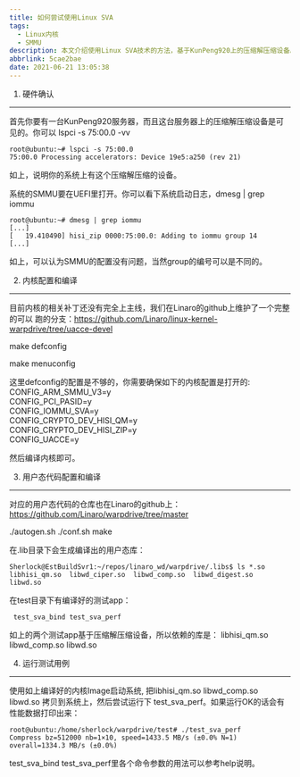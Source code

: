 ```yaml
---
title: 如何尝试使用Linux SVA
tags:
  - Linux内核
  - SMMU
description: 本文介绍使用Linux SVA技术的方法，基于KunPeng920上的压缩解压缩设备。
abbrlink: 5cae2bae
date: 2021-06-21 13:05:38
---
```


1. 硬件确认
-----------

 首先你要有一台KunPeng920服务器，而且这台服务器上的压缩解压缩设备是可见的。你可以
 lspci -s 75:00.0 -vv
```
root@ubuntu:~# lspci -s 75:00.0
75:00.0 Processing accelerators: Device 19e5:a250 (rev 21)
```
 如上，说明你的系统上有这个压缩解压缩的设备。

 系统的SMMU要在UEFI里打开。你可以看下系统启动日志，dmesg | grep iommu
```
root@ubuntu:~# dmesg | grep iommu
[...]
[   19.410490] hisi_zip 0000:75:00.0: Adding to iommu group 14
[...]
```
 如上，可以认为SMMU的配置没有问题，当然group的编号可以是不同的。

2. 内核配置和编译
-----------------

 目前内核的相关补丁还没有完全上主线，我们在Linaro的github上维护了一个完整的可以
 跑的分支：https://github.com/Linaro/linux-kernel-warpdrive/tree/uacce-devel

 make defconfig

 make menuconfig

 这里defconfig的配置是不够的，你需要确保如下的内核配置是打开的:
    CONFIG_ARM_SMMU_V3=y                                                            
    CONFIG_PCI_PASID=y                                                              
    CONFIG_IOMMU_SVA=y                                                              
    CONFIG_CRYPTO_DEV_HISI_QM=y                                                     
    CONFIG_CRYPTO_DEV_HISI_ZIP=y                                                    
    CONFIG_UACCE=y                                                                  
 
 然后编译内核即可。

3. 用户态代码配置和编译
-----------------------

 对应的用户态代码的仓库也在Linaro的github上：https://github.com/Linaro/warpdrive/tree/master

 ./autogen.sh
 ./conf.sh
 make

 在.lib目录下会生成编译出的用户态库：
```
Sherlock@EstBuildSvr1:~/repos/linaro_wd/warpdrive/.libs$ ls *.so
libhisi_qm.so  libwd_ciper.so  libwd_comp.so  libwd_digest.so  libwd.so
```
 在test目录下有编译好的测试app：
```
 test_sva_bind test_sva_perf
```
 如上的两个测试app基于压缩解压缩设备，所以依赖的库是：
 libhisi_qm.so libwd_comp.so libwd.so

4. 运行测试用例
---------------

 使用如上编译好的内核Image启动系统, 把libhisi_qm.so libwd_comp.so libwd.so
 拷贝到系统上，然后尝试运行下 test_sva_perf。如果运行OK的话会有性能数据打印出来：
```
root@ubuntu:/home/sherlock/warpdrive/test# ./test_sva_perf 
Compress bz=512000 nb=1×10, speed=1433.5 MB/s (±0.0% N=1) overall=1334.3 MB/s (±0.0%)
```

 test_sva_bind test_sva_perf里各个命令参数的用法可以参考help说明。


